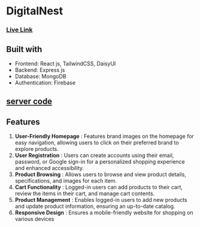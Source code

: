 # DigitalNest

### [Live Link](https://digital-nest-7d4fd.web.app/)

## Built with

* Frontend: React js, TailwindCSS, DaisyUI
* Backend: Express js
* Database: MongoDB
* Authentication: Firebase

## [server code](https://github.com/habib33-3/digital-nest-server)

## Features

1. **User-Friendly Homepage** : Features brand images on the homepage for easy navigation, allowing users to click on their preferred brand to explore products.
2. **User Registration** : Users can create accounts using their email, password, or Google sign-in for a personalized shopping experience and enhanced accessibility.
3. **Product Browsing** : Allows users to browse and view product details, specifications, and images for each item.
4. **Cart Functionality** : Logged-in users can add products to their cart, review the items in their cart, and manage cart contents.
5. **Product Management** : Enables logged-in users to add new products and update product information, ensuring an up-to-date catalog.
6. **Responsive Design** : Ensures a mobile-friendly website for shopping on various devices
